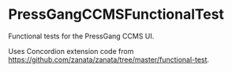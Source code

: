 PressGangCCMSFunctionalTest
===========================

Functional tests for the PressGang CCMS UI.

Uses Concordion extension code from https://github.com/zanata/zanata/tree/master/functional-test.

